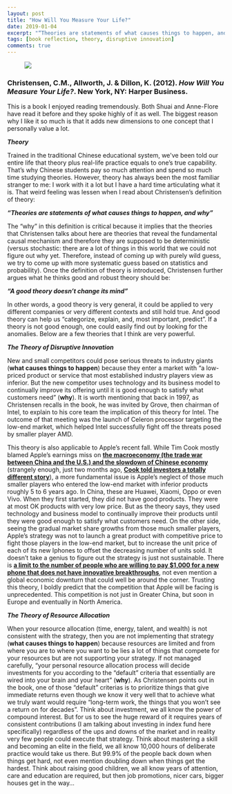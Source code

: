 ```yaml
---
layout: post
title: "How Will You Measure Your Life?"
date: 2019-01-04
excerpt: "“Theories are statements of what causes things to happen, and why”"
tags: [book reflection, theory, disruptive innovation]
comments: true
---
```


<figure>
        <a href="https://i.imgur.com/FpWtCmq.jpg"><img src="https://i.imgur.com/FpWtCmq.jpg"></a>
</figure>

### Christensen, C.M., Allworth, J. & Dillon, K. (2012).  *How Will You Measure Your Life?*. New York, NY: Harper Business.

This is a book I enjoyed reading tremendously. Both Shuai and Anne-Flore have read it before and they spoke highly of it as well. The biggest reason why I like it so much is that it adds new dimensions to one concept that I personally value a lot.

***Theory***

Trained in the traditional Chinese educational system, we've been told our entire life that theory plus real-life practice equals to one’s true capability. That’s why Chinese students pay so much attention and spend so much time studying theories. However, theory has always been the most familiar stranger to me: I work with it a lot but I have a hard time articulating what it is. That weird feeling was lessen when I read about Christensen’s definition of theory:

***“Theories are statements of what causes things to happen, and why”***

The “why” in this definition is critical because it implies that the theories that Christensen talks about here are theories that reveal the fundamental causal mechanism and therefore they are supposed to be deterministic (versus stochastic: there are a lot of things in this world that we could not figure out why yet. Therefore, instead of coming up with purely wild guess, we try to come up with more systematic guess based on statistics and probability). Once the definition of theory is introduced, Christensen further argues what he thinks good and robust theory should be: 

***“A good theory doesn’t change its mind”***

In other words, a good theory is very general, it could be applied to very different companies or very different contexts and still hold true. And good theory can help us “categorize, explain, and, most important, predict”. If a theory is not good enough, one could easily find out by looking for the anomalies. Below are a few theories that I think are very powerful.

***The Theory of Disruptive Innovation***

New and small competitors could pose serious threats to industry giants (**what causes things to happen**) because they enter a market with “a low-priced product or service that most established industry players view as inferior. But the new competitor uses technology and its business model to continually improve its offering until it is good enough to satisfy what customers need” (**why**). It is worth mentioning that back in 1997, as Christensen recalls in the book, he was invited by Grove, then chairman of Intel, to explain to his core team the implication of this theory for Intel. The outcome of that meeting was the launch of Celeron processor targeting the low-end market, which helped Intel successfully fight off the threats posed by smaller player AMD.

This theory is also applicable to Apple’s recent fall. While Tim Cook mostly blamed Apple’s earnings miss on <a href="https://www.bnnbloomberg.ca/tim-cook-s-letter-to-shareholders-about-sales-slowdown-full-text-1.1189901"><b>the macroeconomy (the trade war between China and the U.S.) and the slowdown of Chinese economy</b></a> (strangely enough, just two months ago, <a href="https://ca.finance.yahoo.com/news/tim-cook-left-china-apples-002757749.html"><b>Cook told investors a totally different story</b></a>), a more fundamental issue is Apple’s neglect of those much smaller players who entered the low-end market with inferior products roughly 5 to 6 years ago. In China, these are Huawei, Xiaomi, Oppo or even Vivo. When they first started, they did not have good products. They were at most OK products with very low price. But as the theory says, they used technology and business model to continually improve their products until they were good enough to satisfy what customers need. On the other side, seeing the gradual market share growths from those much smaller players, Apple’s strategy was not to launch a great product with competitive price to fight those players in the low-end market, but to increase the unit price of each of its new Iphones to offset the decreasing number of units sold. It doesn’t take a genius to figure out the strategy is just not sustainable. There is <a href="https://www.bloomberg.com/opinion/articles/2019-01-02/apple-s-iphone-warning-comes-years-too-late"><b>a limit to the number of people who are willing to pay $1,000 for a new phone that does not have innovative breakthroughs</b></a>, not even mention a global economic downturn that could well be around the corner. Trusting this theory, I boldly predict that the competition that Apple will be facing is unprecedented. This competition is not just in Greater China, but soon in Europe and eventually in North America.

***The Theory of Resource Allocation***

When your resource allocation (time, energy, talent, and wealth) is not consistent with the strategy, then you are not implementing that strategy (**what causes things to happen**) because resources are limited and from where you are to where you want to be lies a lot of things that compete for your resources but are not supporting your strategy. If not managed carefully, “your personal resource allocation process will decide investments for you according to the “default” criteria that essentially are wired into your brain and your heart” (**why**). 
As Christensen points out in the book, one of those “default” criterias is to prioritize things that give immediate returns even though we know it very well that to achieve what we truly want would require “long-term work, the things that you won’t see a return on for decades”. Think about investment, we all know the power of compound interest. But for us to see the huge reward of it requires years of consistent contributions (I am talking about investing in index fund here specifically) regardless of the ups and downs of the market and in reality very few people could execute that strategy. Think about mastering a skill and becoming an elite in the field, we all know 10,000 hours of deliberate practice would take us there. But 99.9% of the people back down when things get hard, not even mention doubling down when things get the hardest. Think about raising good children, we all know years of attention, care and education are required, but then job promotions, nicer cars, bigger houses get in the way…

